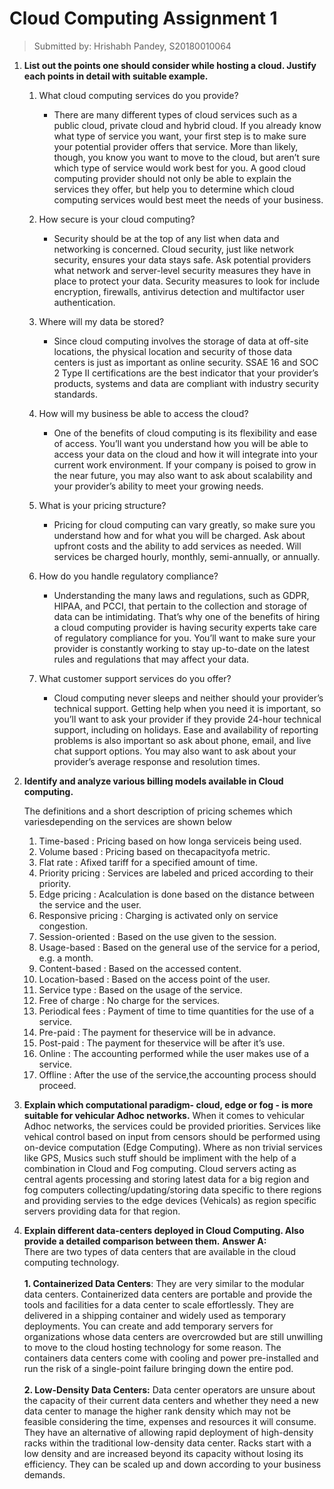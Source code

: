 # Cloud Computing Assignment 1
> Submitted by: Hrishabh Pandey, S20180010064

1. <b>List out the points one should consider while hosting a cloud. Justify each points in detail with suitable example.</b>
	
	1. What cloud computing services do you provide?
		- There are many different types of cloud services such as a public cloud, private cloud and hybrid cloud. If you already know what type of service you want, your first step is to make sure your potential provider offers that service. More than likely, though, you know you want to move to the cloud, but aren’t sure which type of service would work best for you. A good cloud computing provider should not only be able to explain the services they offer, but help you to determine which cloud computing services would best meet the needs of your business.

	2. How secure is your cloud computing?
		- Security should be at the top of any list when data and networking is concerned. Cloud security, just like network security, ensures your data stays safe. Ask potential providers what network and server-level security measures they have in place to protect your data. Security measures to look for include encryption, firewalls, antivirus detection and multifactor user authentication.

	3. Where will my data be stored?
		- Since cloud computing involves the storage of data at off-site locations, the physical location and security of those data centers is just as important as online security. SSAE 16 and SOC 2 Type II certifications are the best indicator that your provider’s products, systems and data are compliant with industry security standards.

	4. How will my business be able to access the cloud?
		- One of the benefits of cloud computing is its flexibility and ease of access. You’ll want you understand how you will be able to access your data on the cloud and how it will integrate into your current work environment. If your company is poised to grow in the near future, you may also want to ask about scalability and your provider’s ability to meet your growing needs.

	5. What is your pricing structure?
		- Pricing for cloud computing can vary greatly, so make sure you understand how and for what you will be charged. Ask about upfront costs and the ability to add services as needed. Will services be charged hourly, monthly, semi-annually, or annually.

	6. How do you handle regulatory compliance?
		- Understanding the many laws and regulations, such as GDPR, HIPAA, and PCCI, that pertain to the collection and storage of data can be intimidating. That’s why one of the benefits of hiring a cloud computing provider is having security experts take care of regulatory compliance for you. You’ll want to make sure your provider is constantly working to stay up-to-date on the latest rules and regulations that may affect your data.

	7. What customer support services do you offer?
		- Cloud computing never sleeps and neither should your provider’s technical support. Getting help when you need it is important, so you’ll want to ask your provider if they provide 24-hour technical support, including on holidays. Ease and availability of reporting problems is also important so ask about phone, email, and live chat support options. You may also want to ask about your provider’s average response and resolution times.


2. <b>Identify and analyze various billing models available in Cloud computing.</b>

	The definitions and a short description of pricing schemes which variesdepending on the services are shown below

	01. Time-based : Pricing based on how longa serviceis being used.
	02. Volume based : Pricing based on thecapacityofa metric.
	03. Flat rate : Afixed tariff for a specified amount of time.
	04. Priority pricing : Services are labeled and priced according to their priority.
	05. Edge pricing : Acalculation is done based on the distance between the service and the user.
	06. Responsive pricing : Charging is activated only on service congestion.
	07. Session-oriented : Based on the use given to the session.
	08. Usage-based : Based on the general use of the service for a period, e.g. a month.
	09. Content-based : Based on the accessed content.
	10. Location-based : Based on the access point of the user.
	11. Service type : Based on the usage of the service.
	12. Free of charge : No charge for the services.
	13. Periodical fees : Payment of time to time quantities for the use of a service.
	14. Pre-paid : The payment for theservice will be in advance.
	15. Post-paid : The payment for theservice will be after it’s use. 
	16. Online : The accounting performed while the user makes use of a service.
	17. Offline : After the use of the service,the accounting process should proceed.





3. <b>Explain which computational paradigm- cloud, edge or fog - is more suitable for vehicular Adhoc networks.</b>
	When it comes to vehicular Adhoc networks, the services could be provided priorities. Services like vehical control based on input from censors should be performed using on-device computation (Edge Computing). Where as non trivial services like GPS, Musics such stuff should be impliment with the help of a combination in Cloud and Fog computing. Cloud servers acting as central agents processing and storing latest data for a big region and fog computers collecting/updating/storing data specific to there regions and providing servies to the edge devices (Vehicals) as region specific servers providing data for that region.


4. <b>Explain different data-centers deployed in Cloud Computing. Also provide a detailed comparison between them.</b>
	<b>Answer A:</b> <br>There are two types of data centers that are available in the cloud computing technology.<br><br><b>1. Containerized Data Centers</b>: They are very similar to the modular data centers. Containerized data centers are portable and provide the tools and facilities for a data center to scale effortlessly. They are delivered in a shipping container and widely used as temporary deployments. You can create and add temporary servers for organizations whose data centers are overcrowded but are still unwilling to move to the cloud hosting technology for some reason. The containers data centers come with cooling and power pre-installed and run the risk of a single-point failure bringing down the entire pod.<br><br><b>2. Low-Density Data Centers:</b> Data center operators are unsure about the capacity of their current data centers and whether they need a new data center to manage the higher rank density which may not be feasible considering the time, expenses and resources it will consume. They have an alternative of allowing rapid deployment of high-density racks within the traditional low-density data center. Racks start with a low density and are increased beyond its capacity without losing its efficiency. They can be scaled up and down according to your business demands.


